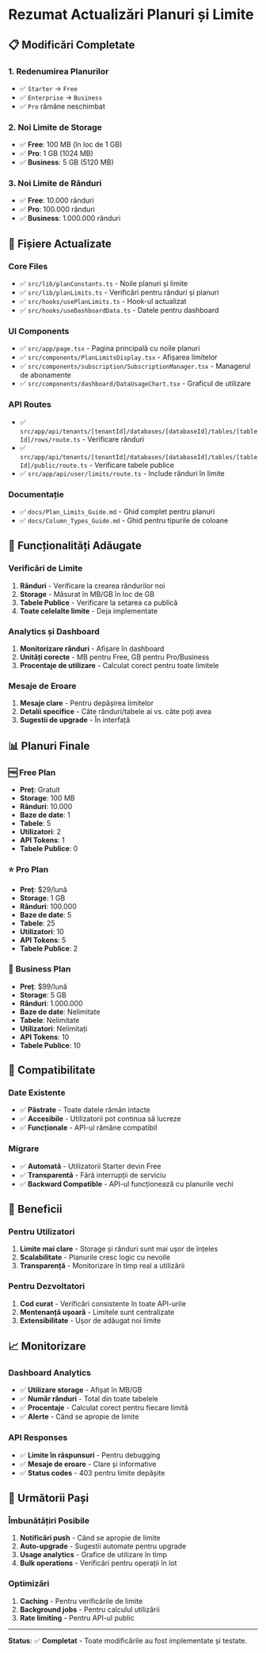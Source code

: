 <!-- @format -->

# Rezumat Actualizări Planuri și Limite

## 📋 **Modificări Completate**

### 1. **Redenumirea Planurilor**

- ✅ `Starter` → `Free`
- ✅ `Enterprise` → `Business`
- ✅ `Pro` rămâne neschimbat

### 2. **Noi Limite de Storage**

- ✅ **Free**: 100 MB (în loc de 1 GB)
- ✅ **Pro**: 1 GB (1024 MB)
- ✅ **Business**: 5 GB (5120 MB)

### 3. **Noi Limite de Rânduri**

- ✅ **Free**: 10.000 rânduri
- ✅ **Pro**: 100.000 rânduri
- ✅ **Business**: 1.000.000 rânduri

## 🔧 **Fișiere Actualizate**

### **Core Files**

- ✅ `src/lib/planConstants.ts` - Noile planuri și limite
- ✅ `src/lib/planLimits.ts` - Verificări pentru rânduri și planuri
- ✅ `src/hooks/usePlanLimits.ts` - Hook-ul actualizat
- ✅ `src/hooks/useDashboardData.ts` - Datele pentru dashboard

### **UI Components**

- ✅ `src/app/page.tsx` - Pagina principală cu noile planuri
- ✅ `src/components/PlanLimitsDisplay.tsx` - Afișarea limitelor
- ✅ `src/components/subscription/SubscriptionManager.tsx` - Managerul de
  abonamente
- ✅ `src/components/dashboard/DataUsageChart.tsx` - Graficul de utilizare

### **API Routes**

- ✅
  `src/app/api/tenants/[tenantId]/databases/[databaseId]/tables/[tableId]/rows/route.ts` -
  Verificare rânduri
- ✅
  `src/app/api/tenants/[tenantId]/databases/[databaseId]/tables/[tableId]/public/route.ts` -
  Verificare tabele publice
- ✅ `src/app/api/user/limits/route.ts` - Include rânduri în limite

### **Documentație**

- ✅ `docs/Plan_Limits_Guide.md` - Ghid complet pentru planuri
- ✅ `docs/Column_Types_Guide.md` - Ghid pentru tipurile de coloane

## 🚀 **Funcționalități Adăugate**

### **Verificări de Limite**

1. **Rânduri** - Verificare la crearea rândurilor noi
2. **Storage** - Măsurat în MB/GB în loc de GB
3. **Tabele Publice** - Verificare la setarea ca publică
4. **Toate celelalte limite** - Deja implementate

### **Analytics și Dashboard**

1. **Monitorizare rânduri** - Afișare în dashboard
2. **Unități corecte** - MB pentru Free, GB pentru Pro/Business
3. **Procentaje de utilizare** - Calculat corect pentru toate limitele

### **Mesaje de Eroare**

1. **Mesaje clare** - Pentru depășirea limitelor
2. **Detalii specifice** - Câte rânduri/tabele ai vs. câte poți avea
3. **Sugestii de upgrade** - În interfață

## 📊 **Planuri Finale**

### 🆓 **Free Plan**

- **Preț**: Gratuit
- **Storage**: 100 MB
- **Rânduri**: 10.000
- **Baze de date**: 1
- **Tabele**: 5
- **Utilizatori**: 2
- **API Tokens**: 1
- **Tabele Publice**: 0

### ⭐ **Pro Plan**

- **Preț**: $29/lună
- **Storage**: 1 GB
- **Rânduri**: 100.000
- **Baze de date**: 5
- **Tabele**: 25
- **Utilizatori**: 10
- **API Tokens**: 5
- **Tabele Publice**: 2

### 🏢 **Business Plan**

- **Preț**: $99/lună
- **Storage**: 5 GB
- **Rânduri**: 1.000.000
- **Baze de date**: Nelimitate
- **Tabele**: Nelimitate
- **Utilizatori**: Nelimitați
- **API Tokens**: 10
- **Tabele Publice**: 10

## 🔄 **Compatibilitate**

### **Date Existente**

- ✅ **Păstrate** - Toate datele rămân intacte
- ✅ **Accesibile** - Utilizatorii pot continua să lucreze
- ✅ **Funcționale** - API-ul rămâne compatibil

### **Migrare**

- ✅ **Automată** - Utilizatorii Starter devin Free
- ✅ **Transparentă** - Fără interrupții de serviciu
- ✅ **Backward Compatible** - API-ul funcționează cu planurile vechi

## 🎯 **Beneficii**

### **Pentru Utilizatori**

1. **Limite mai clare** - Storage și rânduri sunt mai ușor de înțeles
2. **Scalabilitate** - Planurile cresc logic cu nevoile
3. **Transparență** - Monitorizare în timp real a utilizării

### **Pentru Dezvoltatori**

1. **Cod curat** - Verificări consistente în toate API-urile
2. **Mentenanță ușoară** - Limitele sunt centralizate
3. **Extensibilitate** - Ușor de adăugat noi limite

## 📈 **Monitorizare**

### **Dashboard Analytics**

- ✅ **Utilizare storage** - Afișat în MB/GB
- ✅ **Număr rânduri** - Total din toate tabelele
- ✅ **Procentaje** - Calculat corect pentru fiecare limită
- ✅ **Alerte** - Când se apropie de limite

### **API Responses**

- ✅ **Limite în răspunsuri** - Pentru debugging
- ✅ **Mesaje de eroare** - Clare și informative
- ✅ **Status codes** - 403 pentru limite depășite

## 🔮 **Următorii Pași**

### **Îmbunătățiri Posibile**

1. **Notificări push** - Când se apropie de limite
2. **Auto-upgrade** - Sugestii automate pentru upgrade
3. **Usage analytics** - Grafice de utilizare în timp
4. **Bulk operations** - Verificări pentru operații în lot

### **Optimizări**

1. **Caching** - Pentru verificările de limite
2. **Background jobs** - Pentru calculul utilizării
3. **Rate limiting** - Pentru API-ul public

---

**Status**: ✅ **Completat** - Toate modificările au fost implementate și
testate.
